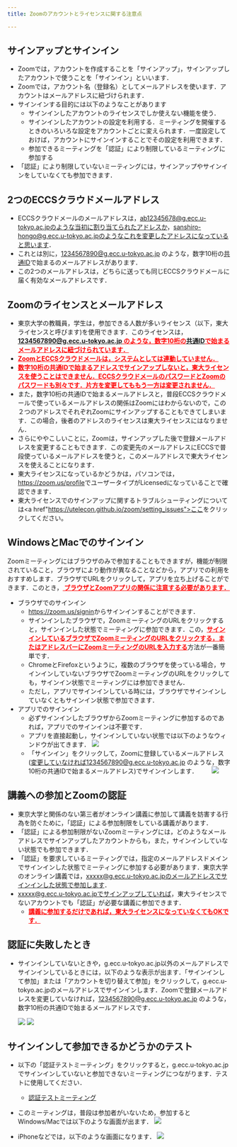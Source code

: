 ```yaml
---
title: Zoomのアカウントとライセンスに関する注意点

---
```

## サインアップとサインイン
* Zoomでは，アカウントを作成することを「サインアップ」，サインアップしたアカウントで使うことを「サインイン」といいます．
* Zoomでは，アカウント名（登録名）としてメールアドレスを使います．アカウントはメールアドレスに紐づけられます．
* サインインする目的には以下のようなことがあります
  * サインインしたアカウントのライセンスでしか使えない機能を使う．
  * サインインしたアカウントの設定を利用する．ミーティングを開催するときのいろいろな設定をアカウントごとに変えられます．一度設定しておけば，アカウントにサインインすることでその設定を利用できます．
  * 参加できるミーティングを「認証」により制限しているミーティングに参加する
* 「認証」により制限していないミーティングには，サインアップやサインインをしていなくても参加できます．

## 2つのECCSクラウドメールアドレス
* ECCSクラウドメールのメールアドレスは，ab12345678@g.ecc.u-tokyo.ac.jpのような当初に割り当てられたアドレスか，sanshiro-hongo@g.ecc.u-tokyo.ac.jpのようなこれを変更したアドレスになっていると思います．
* これとは別に，1234567890@g.ecc.u-tokyo.ac.jp のような，数字10桁の<a href="https://utlecon.github.io/glossary">共通ID</a>で始まるのメールアドレスがあります．
* この2つのメールアドレスは，どちらに送っても同じECCSクラウドメールに届く有効なメールアドレスです．

## Zoomのライセンスとメールアドレス
* 東京大学の教職員，学生は，参加できる人数が多いライセンス（以下，東大ライセンスと呼びます)を使用できます．このライセンスは，<font color ="red"><b><u>1234567890@g.ecc.u-tokyo.ac.jp のような，数字10桁の<a href="https://utlecon.github.io/glossary">共通ID</a>で始まるメールアドレスに紐づけられています．</u></b></font>
* <font color="red"><b><u>ZoomとECCSクラウドメールは，システムとしては連動していません．</u></b></font>
* <font color="red"><b><u> 数字10桁の共通IDで始まるアドレスでサインアップしないと，東大ライセンスを使うことはできません．ECCSクラウドメールのパスワードとZoomのパスワードも別々です．片方を変更してももう一方は変更されません．</u></b></font>
* また，数字10桁の共通IDで始まるメールアドレスと，普段ECCSクラウドメールで使っているメールアドレスの関係はZoomにはわからないので，この２つのアドレスでそれぞれZoomにサインアップすることもできてしまいます．この場合，後者のアドレスのライセンスは東大ライセンスにはなりません．
* さらにややこしいことに，Zoomは，サインアップした後で登録メールアドレスを変更することもできます．この変更先のメールアドレスにECCSで普段使っているメールアドレスを使うと，このメールアドレスで東大ライセンスを使えることになります．
* 東大ライセンスになっているかどうかは，パソコンでは，<a href="https://zoom.us/profile">https://zoom.us/profile</a>でユーザータイプがLicensedになっていることで確認できます．
* 東大ライセンスでのサインアップに関するトラブルシューティングについては<a href"https://utelecon.github.io/zoom/setting_issues">ここ</a>をクリックしてください。

## WindowsとMacでのサインイン
Zoomミーティングにはブラウザのみで参加することもできますが，機能が制限されていること，ブラウザにより動作が異なることなどから，アプリでの利用をおすすめします．ブラウザでURLをクリックして，アプリを立ち上げることができます．このとき，<font color ="red"><b><u> ブラウザとZoomアプリの関係に注意する必要があります．</u></b></font>
* ブラウザでのサインイン
  * <a href="https://zoom.us/signin">https://zoom.us/signin</a>からサインインすることができます．
  * サインインしたブラウザで，ZoomミーティングのURLをクリックすると，サインインした状態でミーティングに参加できます．この，<font color="red"><b><u>サインインしているブラウザでZoomミーティングのURLをクリックする，またはアドレスバーにZoomミーティングのURLを入力する</u></b></font>方法が一番簡単です．
  * ChromeとFirefoxというように，複数のブラウザを使っている場合，サインインしていないブラウザでZoomミーティングのURLをクリックしても，サインイン状態でミーティングには参加できません．
  * ただし，アプリでサインインしている時には，ブラウザでサインインしていなくともサインイン状態で参加できます．
* アプリでのサインイン
  * 必ずサインインしたブラウザからZoomミーティングに参加するのであれば，アプリでのサインインは不要です．
  * アプリを直接起動し，サインインしていない状態では以下のようなウィンドウが出てきます．
  ![](img/zoom_win_app_1st.png)
  * 「サインイン」をクリックして，Zoomに登録しているメールアドレス(変更していなければ1234567890@g.ecc.u-tokyo.ac.jp のような，数字10桁の共通IDで始まるメールアドレス)でサインインします．
　　![](img/zoom_win_app_signin.png)  

## 講義への参加とZoomの認証
* 東京大学と関係のない第三者がオンライン講義に参加して講義を妨害する行為を防ぐために，「認証」による参加制限をしている講義があります．
* 「認証」による参加制限がないZoomミーティングには，どのようなメールアドレスでサインアップしたアカウントからも，また，サインインしていない状態でも参加できます．
* 「認証」を要求しているミーティングでは，指定のメールアドレスドメインでサインインした状態でミーティングに参加する必要があります．東京大学のオンライン講義では，xxxxx@g.ecc.u-tokyo.ac.jpのメールアドレスでサインインした状態で参加します．
* xxxxx@g.ecc.u-tokyo.ac.jpでサインアップしていれば，東大ライセンスでないアカウントでも「認証」が必要な講義に参加できます．
  * <font color="red"><b><u>講義に参加するだけであれば，東大ライセンスになっていなくてもOKです．</u></b></font>


## 認証に失敗したとき
* サインインしていないときや，g.ecc.u-tokyo.ac.jp以外のメールアドレスでサインインしているときには，以下のような表示が出ます．「サインインして参加」または「アカウントを切り替えて参加」をクリックして，g.ecc.u-tokyo.ac.jpのメールアドレスでサインインします．Zoomで登録メールアドレスを変更していなければ，1234567890@g.ecc.u-tokyo.ac.jp のような，数字10桁の共通IDで始まるメールアドレスです．

  ![](img/zoom_win_authreq.png) ![](img/zoom_win_authchange.png)

## サインインして参加できるかどうかのテスト
* 以下の「認証テストミーティング」をクリックすると，g.ecc.u-tokyo.ac.jpでサインインしていないと参加できないミーティングにつながります．テストに使用してください．

  * <a href="https://zoom.us/j/363388121?pwd=d2Q5ZWEveFd3VWg4Z0RkVytMOExPQT09"> 認証テストミーティング </a>
* このミーティングは，普段は参加者がいないため，参加するとWindows/Macでは以下のような画面が出ます．
  ![](img/zoom_win_auth_test.png)
* iPhoneなどでは，以下のような画面になります．
  ![](img/zoom_iphone_auth_test.png)


